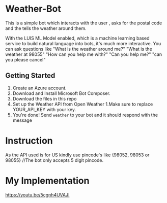 # Weather-Bot
This is a simple bot which interacts with the user , asks for the postal code and the tells the weather around them.

With the LUIS ML Model enabled, which is a machine learning based service to build natural language into bots, it's much more interactive.
You can ask questions like
"What is the weather around me?"
"What is the weather at 98055"
"How can you help me with?"
"Can you help me?"
"can you please cancel"

## Getting Started
1. Create an Azure account.
2. Download and Install Microsoft Bot Composer.
3. Download the files in this repo
4. Set up the Weather API from Open Weather
  1.Make sure to replace YOUR_API_KEY with your key.
5. You're done! Send `weather` to your bot and it should respond with the message

# Instruction 
As the API used is for US kindly use pincode's like {98052, 98053 or 98055}
//The bot only accepts 5 digit pincode.

# My Implementation
https://youtu.be/5cgnh4UVAJI

